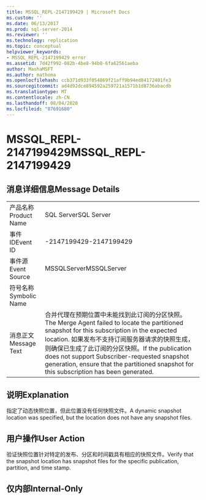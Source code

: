 ```yaml
---
title: MSSQL_REPL-2147199429 | Microsoft Docs
ms.custom: ''
ms.date: 06/13/2017
ms.prod: sql-server-2014
ms.reviewer: ''
ms.technology: replication
ms.topic: conceptual
helpviewer_keywords:
- MSSQL_REPL-2147199429 error
ms.assetid: 7d42f992-082b-4be8-94b0-6fa62561aeba
author: MashaMSFT
ms.author: mathoma
ms.openlocfilehash: ccb371d933f054869f21aff9b94ed84172401fe3
ms.sourcegitcommit: ad4d92dce894592a259721a1571b1d8736abacdb
ms.translationtype: MT
ms.contentlocale: zh-CN
ms.lasthandoff: 08/04/2020
ms.locfileid: "87691680"
---
```

# <a name="mssql_repl-2147199429"></a><span data-ttu-id="1ed02-102">MSSQL_REPL-2147199429</span><span class="sxs-lookup"><span data-stu-id="1ed02-102">MSSQL_REPL-2147199429</span></span>
    
## <a name="message-details"></a><span data-ttu-id="1ed02-103">消息详细信息</span><span class="sxs-lookup"><span data-stu-id="1ed02-103">Message Details</span></span>  
  
|||  
|-|-|  
|<span data-ttu-id="1ed02-104">产品名称</span><span class="sxs-lookup"><span data-stu-id="1ed02-104">Product Name</span></span>|<span data-ttu-id="1ed02-105">SQL Server</span><span class="sxs-lookup"><span data-stu-id="1ed02-105">SQL Server</span></span>|  
|<span data-ttu-id="1ed02-106">事件 ID</span><span class="sxs-lookup"><span data-stu-id="1ed02-106">Event ID</span></span>|<span data-ttu-id="1ed02-107">-2147199429</span><span class="sxs-lookup"><span data-stu-id="1ed02-107">-2147199429</span></span>|  
|<span data-ttu-id="1ed02-108">事件源</span><span class="sxs-lookup"><span data-stu-id="1ed02-108">Event Source</span></span>|<span data-ttu-id="1ed02-109">MSSQLServer</span><span class="sxs-lookup"><span data-stu-id="1ed02-109">MSSQLServer</span></span>|  
|<span data-ttu-id="1ed02-110">符号名称</span><span class="sxs-lookup"><span data-stu-id="1ed02-110">Symbolic Name</span></span>||  
|<span data-ttu-id="1ed02-111">消息正文</span><span class="sxs-lookup"><span data-stu-id="1ed02-111">Message Text</span></span>|<span data-ttu-id="1ed02-112">合并代理在预期位置中未能找到此订阅的分区快照。</span><span class="sxs-lookup"><span data-stu-id="1ed02-112">The Merge Agent failed to locate the partitioned snapshot for this subscription in the expected location.</span></span> <span data-ttu-id="1ed02-113">如果发布不支持订阅服务器请求的快照生成，则确保已生成了此订阅的分区快照。</span><span class="sxs-lookup"><span data-stu-id="1ed02-113">If the publication does not support Subscriber-requested snapshot generation, ensure that the partitioned snapshot for this subscription has been generated.</span></span>|  
  
## <a name="explanation"></a><span data-ttu-id="1ed02-114">说明</span><span class="sxs-lookup"><span data-stu-id="1ed02-114">Explanation</span></span>  
 <span data-ttu-id="1ed02-115">指定了动态快照位置，但此位置没有任何快照文件。</span><span class="sxs-lookup"><span data-stu-id="1ed02-115">A dynamic snapshot location was specified, but the location does not have any snapshot files.</span></span>  
  
## <a name="user-action"></a><span data-ttu-id="1ed02-116">用户操作</span><span class="sxs-lookup"><span data-stu-id="1ed02-116">User Action</span></span>  
 <span data-ttu-id="1ed02-117">验证快照位置针对特定的发布、分区和时间戳具有相应的快照文件。</span><span class="sxs-lookup"><span data-stu-id="1ed02-117">Verify that the snapshot location has snapshot files for the specific publication, partition, and time stamp.</span></span>  
  
## <a name="internal-only"></a><span data-ttu-id="1ed02-118">仅内部</span><span class="sxs-lookup"><span data-stu-id="1ed02-118">Internal-Only</span></span>  
  
